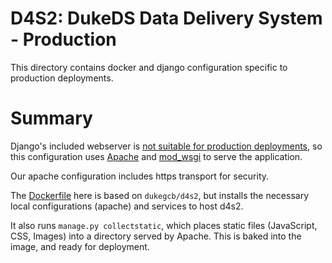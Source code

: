 D4S2: DukeDS Data Delivery System - Production
==============================================

This directory contains docker and django configuration specific to production deployments.

Summary
=======

Django's included webserver is [not suitable for production deployments](https://docs.djangoproject.com/en/1.9/ref/django-admin/#runserver), so this configuration uses [Apache](http://httpd.apache.org) and [mod_wsgi](https://docs.djangoproject.com/en/1.9/howto/deployment/wsgi/modwsgi/) to serve the application.

Our apache configuration includes https transport for security.

The [Dockerfile](Dockerfile) here is based on `dukegcb/d4s2`, but installs the necessary local configurations (apache) and services to host d4s2.

It also runs `manage.py collectstatic`, which places static files (JavaScript, CSS, Images) into a directory served by Apache. This is baked into the image, and ready for deployment.
